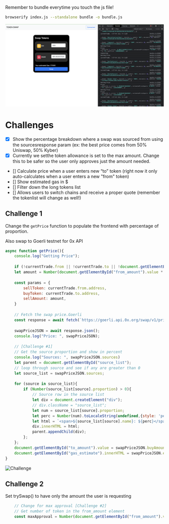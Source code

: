 Remember to bundle everytime you touch the js file!

```zsh
browserify index.js --standalone bundle -o bundle.js
```
![screenshot](screenshot0.png)

# Challenges

 - [x] Show the percentage breakdown where a swap was sourced from using the sourcesresponse param (ex: the best price comes from 50% Uniswap, 50% Kyber)
 - [x] Currently we setthe token allowance is set to the max amount. Change this to be safer so the user only approves just the amount needed.
 - [] Calculate price when a user enters new “to” token (right now it only auto-calculates when a user enters a new "from" token)
 - [] Show estimated gas in $
 - [] Filter down the long tokens list
 - [] Allows users to switch chains and receive a proper quote (remember the tokenlist will change as well!)


## Challenge 1

Change the `getPrice` function to populate the frontend with percentage of proportion.

Also swap to Goerli testnet for 0x API

```javascript
async function getPrice(){
    console.log("Getting Price");

    if (!currentTrade.from || !currentTrade.to || !document.getElementById("from_amount").value) return;
    let amount = Number(document.getElementById("from_amount").value * 10 ** currentTrade.from.decimals);

    const params = {
        sellToken: currentTrade.from.address,
        buyToken: currentTrade.to.address,
        sellAmount: amount,
    }

    // Fetch the swap price.Goerli
    const response = await fetch(`https://goerli.api.0x.org/swap/v1/price?${qs.stringify(params)}`);

    swapPriceJSON = await response.json();
    console.log("Price: ", swapPriceJSON);

    // [Challenge #1]
    // Get the source proportion and show in percent
    console.log("Sources: ", swapPriceJSON.sources)
    let parent = document.getElementById("source_list");
    // loop through source and see if any are greater than 0
    let source_list = swapPriceJSON.sources;

    for (source in source_list){
        if (Number(source_list[source].proportion) > 0){
            // Source row in the source list
            let div = document.createElement("div");
            // div.className = "source_list";
            let num = source_list[source].proportion;
            let perc = Number(num).toLocaleString(undefined,{style: 'percent', minimumFractionDigits:2})
            let html = `<span>${source_list[source].name}: ${perc}</span>`;
            div.innerHTML = html;
            parent.appendChild(div);
        };
    };
    document.getElementById("to_amount").value = swapPriceJSON.buyAmount / (10 ** currentTrade.to.decimals);
    document.getElementById("gas_estimate").innerHTML = swapPriceJSON.estimatedGas;
}
````

![Challenge](screenshot1.png)


## Challenge 2

Set trySwap() to have only the amount the user is requesting

```javascript
    // Change for max approval [Challenge #2]
    // Get number of token in the from_amount element
    const maxApproval = Number(document.getElementById("from_amount").value);

````



